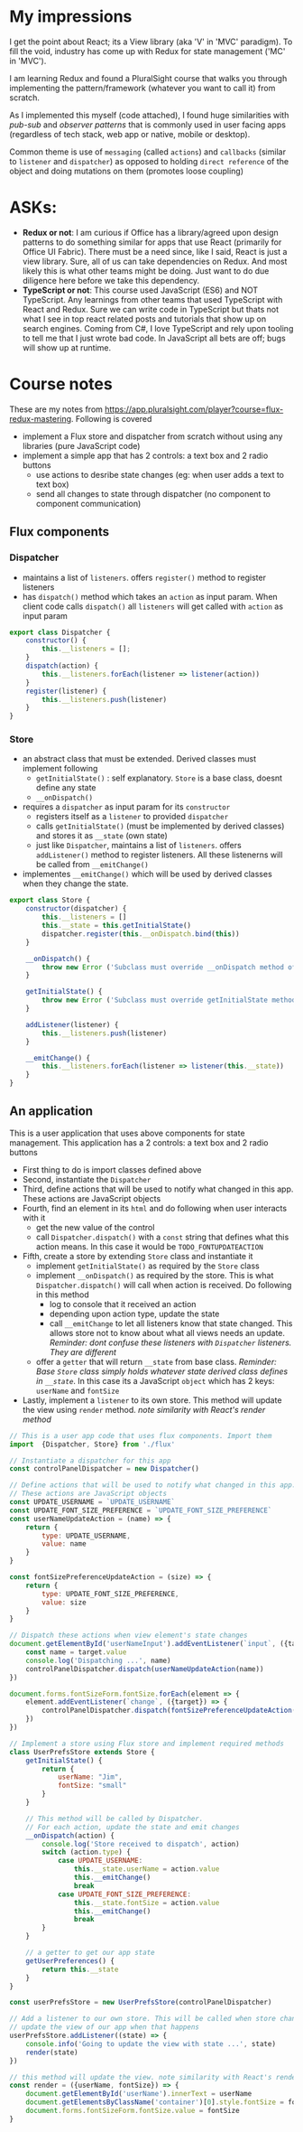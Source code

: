 # My impressions

I get the point about React; its a View library (aka 'V' in 'MVC' paradigm). To fill the void, industry has come up with Redux for state management ('MC' in 'MVC').

I am learning Redux and found a PluralSight course that walks you through implementing the pattern/framework (whatever you want to call it) from scratch. 

As I implemented this myself (code attached), I found huge similarities with _pub-sub_ and _observer patterns_ that is commonly used in user facing apps (regardless of tech stack, web app or native, mobile or desktop). 

Common theme is use of `messaging` (called `actions`) and `callbacks` (similar to `listener` and `dispatcher`) as opposed to holding `direct reference` of the object and doing mutations on them (promotes loose coupling)

# ASKs:

* __Redux or not__: I am curious if Office has a library/agreed upon design patterns to do something similar for apps that use React (primarily for Office UI Fabric). There must be a need since, like I said, React is just a view library. Sure, all of us can take dependencies on Redux. And most likely this is what other teams might be doing. Just want to do due diligence here before we take this dependency. 
* __TypeScript or not__: This course used JavaScript (ES6) and NOT TypeScript. Any learnings from other teams that used TypeScript with React and Redux. Sure we can write code in TypeScript but thats not what I see in top react related posts and tutorials that show up on search engines. Coming from C#, I love TypeScript and rely upon tooling to tell me that I just wrote bad code. In JavaScript all bets are off; bugs will show up at runtime. 

# Course notes

These are my notes from https://app.pluralsight.com/player?course=flux-redux-mastering. Following is covered
* implement a Flux store and dispatcher from scratch without using any libraries (pure JavaScript code)
* implement a simple app that has 2 controls: a text box and 2 radio buttons
    * use actions to desribe state changes (eg: when user adds a text to text box)
    * send all changes to state through dispatcher (no component to component communication)

## Flux components

### Dispatcher
- maintains a list of `listeners`. offers `register()` method to register listeners
- has `dispatch()` method which takes an `action` as input param. When client code calls `dispatch()` all `listeners` will get called with `action` as input param

```javascript
export class Dispatcher {
    constructor() {
        this.__listeners = [];
    }
    dispatch(action) {
        this.__listeners.forEach(listener => listener(action))
    }
    register(listener) {
        this.__listeners.push(listener)
    }
}
```

### Store
* an abstract class that must be extended. Derived classes must implement following
    * `getInitialState()` : self explanatory. `Store` is a base class, doesnt define any state
    * `__onDispatch()` 
* requires a `dispatcher` as input param for its `constructor`
    * registers itself as a `listener` to provided `dispatcher`
    * calls `getInitialState()` (must be implemented by derived classes) and stores it as `__state` (own state)
    * just like `Dispatcher`, maintains a list of `listeners`. offers `addListener()` method to register listeners. All these listenerns will be called from `__emitChange()`
* implementes `__emitChange()` which will be used by derived classes when they change the state.

```javascript
export class Store {
    constructor(dispatcher) {
        this.__listeners = []
        this.__state = this.getInitialState()
        dispatcher.register(this.__onDispatch.bind(this))
    }

    __onDispatch() {
        throw new Error ('Subclass must override __onDispatch method of a Flux store')
    }

    getInitialState() {
        throw new Error ('Subclass must override getInitialState method of a Flux store')
    }

    addListener(listener) {
        this.__listeners.push(listener)
    }

    __emitChange() {
        this.__listeners.forEach(listener => listener(this.__state))
    }
}
```

## An application
This is a user application that uses above components for state management. This application has a 2 controls: a text box and 2 radio buttons

* First thing to do is import classes defined above
* Second, instantiate the `Dispatcher`
* Third, define actions that will be used to notify what changed in this app. These actions are JavaScript objects
* Fourth, find an element in its `html` and do following when user interacts with it
    * get the new value of the control
    * call `Dispatcher.dispatch()` with a `const` string that defines what this action means. In this case it would be `TODO_FONTUPDATEACTION`
* Fifth, create a store by extending `Store` class and instantiate it
    * implement `getInitialState()` as required by the `Store` class
    * implement `__onDispatch()` as required by the store. This is what `Dispatcher.dispatch()` will call when action is received. Do following in this method
        * log to console that it received an action
        * depending upon action type, update the state
        * call `__emitChange` to let all listeners know that state changed. This allows store not to know about what all views needs an update. _Reminder: dont confuse these listeners with `Dispatcher` listeners. They are different_ 
    * offer a `getter` that will return `__state` from base class. _Reminder: Base `Store` class simply holds whatever state derived class defines in `__state`_. In this case its a JavaScript `object` which has 2 keys: `userName` and `fontSize`
* Lastly, implement a `listener` to its own store. This method will update the view using `render` method. _note similarity with React's render method_

```javascript
// This is a user app code that uses flux components. Import them
import  {Dispatcher, Store} from './flux'

// Instantiate a dispatcher for this app
const controlPanelDispatcher = new Dispatcher()

// Define actions that will be used to notify what changed in this app.
// These actions are JavaScript objects
const UPDATE_USERNAME = `UPDATE_USERNAME`
const UPDATE_FONT_SIZE_PREFERENCE = `UPDATE_FONT_SIZE_PREFERENCE`
const userNameUpdateAction = (name) => {
    return {
        type: UPDATE_USERNAME,
        value: name
    }
}

const fontSizePreferenceUpdateAction = (size) => {
    return {
        type: UPDATE_FONT_SIZE_PREFERENCE,
        value: size
    }
}

// Dispatch these actions when view element's state changes
document.getElementById('userNameInput').addEventListener(`input`, ({target}) => {
    const name = target.value
    console.log('Dispatching ...', name)
    controlPanelDispatcher.dispatch(userNameUpdateAction(name))
})

document.forms.fontSizeForm.fontSize.forEach(element => {
    element.addEventListener(`change`, ({target}) => {
        controlPanelDispatcher.dispatch(fontSizePreferenceUpdateAction(target.value))
    })
})

// Implement a store using Flux store and implement required methods
class UserPrefsStore extends Store {
    getInitialState() {
        return {
            userName: "Jim",
            fontSize: "small"
        }
    }

    // This method will be called by Dispatcher.
    // For each action, update the state and emit changes
    __onDispatch(action) {
        console.log('Store received to dispatch', action)
        switch (action.type) {
            case UPDATE_USERNAME:
                this.__state.userName = action.value
                this.__emitChange()
                break
            case UPDATE_FONT_SIZE_PREFERENCE:
                this.__state.fontSize = action.value
                this.__emitChange()
                break
        }
    }

    // a getter to get our app state
    getUserPreferences() {
        return this.__state
    }
}

const userPrefsStore = new UserPrefsStore(controlPanelDispatcher)

// Add a listener to our own store. This will be called when store changes.
// update the view of our app when that happens
userPrefsStore.addListener((state) => {
    console.info('Going to update the view with state ...', state)
    render(state)
})

// this method will update the view. note similarity with React's render method
const render = ({userName, fontSize}) => {
    document.getElementById('userName').innerText = userName
    document.getElementsByClassName('container')[0].style.fontSize = fontSize == 'small' ? '16px' : '24px'
    document.forms.fontSizeForm.fontSize.value = fontSize
}
```

